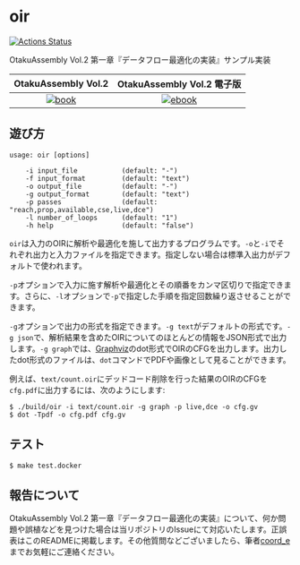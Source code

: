 # oir

[![Actions Status](https://github.com/coord-e/oir/workflows/latest/badge.svg)](https://github.com/coord-e/oir/actions?workflow=latest)

OtakuAssembly Vol.2 第一章『データフロー最適化の実装』サンプル実装

| OtakuAssembly Vol.2 | OtakuAssembly Vol.2 電子版 |
| :---: | :---: |
| [![book](https://img.shields.io/badge/get%20it%20on-BOOTH-fc4e50)](https://otakuassembly.booth.pm/items/1834753) | [![ebook](https://img.shields.io/badge/get%20it%20on-BOOTH-fc4e50)](https://otakuassembly.booth.pm/items/1834745) |

## 遊び方

```
usage: oir [options]

    -i input_file           (default: "-")
    -f input_format         (default: "text")
    -o output_file          (default: "-")
    -g output_format        (default: "text")
    -p passes               (default: "reach,prop,available,cse,live,dce")
    -l number_of_loops      (default: "1")
    -h help                 (default: "false")
```

`oir`は入力のOIRに解析や最適化を施して出力するプログラムです。`-o`と`-i`でそれぞれ出力と入力ファイルを指定できます。指定しない場合は標準入出力がデフォルトで使われます。

`-p`オプションで入力に施す解析や最適化とその順番をカンマ区切りで指定できます。さらに、`-l`オプションで`-p`で指定した手順を指定回数繰り返させることができます。

`-g`オプションで出力の形式を指定できます。`-g text`がデフォルトの形式です。`-g json`で、解析結果を含めたOIRについてのほとんどの情報をJSON形式で出力します。`-g graph`では、[Graphviz](https://www.graphviz.org/)のdot形式でOIRのCFGを出力します。出力したdot形式のファイルは、`dot`コマンドでPDFや画像として見ることができます。

例えば、`text/count.oir`にデッドコード削除を行った結果のOIRのCFGを`cfg.pdf`に出力するには、次のようにします:

```shell
$ ./build/oir -i text/count.oir -g graph -p live,dce -o cfg.gv
$ dot -Tpdf -o cfg.pdf cfg.gv
```

## テスト

```shell
$ make test.docker
```

## 報告について

OtakuAssembly Vol.2 第一章『データフロー最適化の実装』について、何か問題や誤植などを見つけた場合は当リポジトリのIssueにて対応いたします。正誤表はこのREADMEに掲載します。その他質問などございましたら、筆者[coord_e](https://twitter.com/coord_e)までお気軽にご連絡ください。
